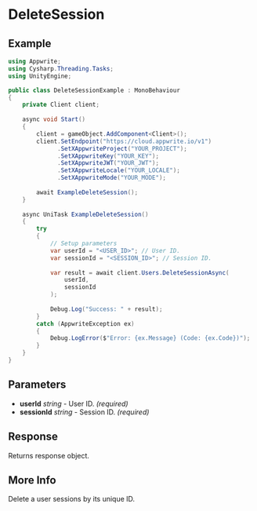 # DeleteSession

## Example

```csharp
using Appwrite;
using Cysharp.Threading.Tasks;
using UnityEngine;

public class DeleteSessionExample : MonoBehaviour
{
    private Client client;
    
    async void Start()
    {
        client = gameObject.AddComponent<Client>();
        client.SetEndpoint("https://cloud.appwrite.io/v1")
              .SetXAppwriteProject("YOUR_PROJECT");
              .SetXAppwriteKey("YOUR_KEY");
              .SetXAppwriteJWT("YOUR_JWT");
              .SetXAppwriteLocale("YOUR_LOCALE");
              .SetXAppwriteMode("YOUR_MODE");
        
        await ExampleDeleteSession();
    }
    
    async UniTask ExampleDeleteSession()
    {
        try
        {
            // Setup parameters
            var userId = "<USER_ID>"; // User ID.
            var sessionId = "<SESSION_ID>"; // Session ID.
            
            var result = await client.Users.DeleteSessionAsync(
                userId,
                sessionId
            );
            
            Debug.Log("Success: " + result);
        }
        catch (AppwriteException ex)
        {
            Debug.LogError($"Error: {ex.Message} (Code: {ex.Code})");
        }
    }
}
```

## Parameters

- **userId** *string* - User ID. *(required)*
- **sessionId** *string* - Session ID. *(required)*

## Response

Returns response object.
## More Info

Delete a user sessions by its unique ID.
